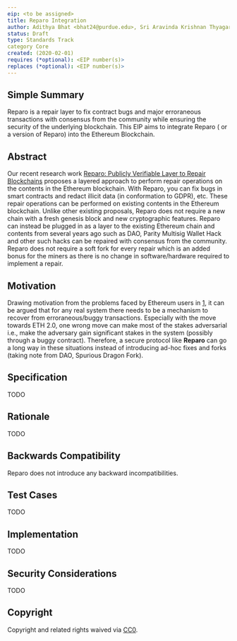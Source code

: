 ```yaml
---
eip: <to be assigned>
title: Reparo Integration
author: Adithya Bhat <bhat24@purdue.edu>, Sri Aravinda Krishnan Thyagarajan <sri.aravinda.thyagarajan@fau.de>, Bernardo Magri <magri@cs.au.dk>, Daniel Tschudi <tschudi@cs.au.dk>, and Aniket Kate <aniket@purdue.edu>
status: Draft
type: Standards Track
category Core
created: (2020-02-01)
requires (*optional): <EIP number(s)>
replaces (*optional): <EIP number(s)>
---
```


<!--You can leave these HTML comments in your merged EIP and delete the visible duplicate text guides, they will not appear and may be helpful to refer to if you edit it again. This is the suggested template for new EIPs. Note that an EIP number will be assigned by an editor. When opening a pull request to submit your EIP, please use an abbreviated title in the filename, `eip-draft_title_abbrev.md`. The title should be 44 characters or less.-->
<!--
This is the suggested template for new EIPs.
Note that an EIP number will be assigned by an editor. When opening a pull request to submit your EIP, please use an abbreviated title in the filename, `eip-draft_title_abbrev.md`.
The title should be 44 characters or less.
-->

## Simple Summary
<!--"If you can't explain it simply, you don't understand it well enough." Provide a simplified and layman-accessible explanation of the EIP.-->
<!--If you can't explain it simply, you don't understand it well enough." Provide a simplified and layman-accessible explanation of the EIP.-->
Reparo is a repair layer to fix contract bugs and major
erroraneous transactions with consensus from the community while ensuring the
security of the underlying blockchain. This EIP aims to integrate Reparo ( or a
version of Reparo) into the Ethereum Blockchain.

## Abstract
<!--A short (~200 word) description of the technical issue being addressed.-->
Our recent research work [Reparo: Publicly Verifiable Layer to Repair Blockchains](https://arxiv.org/abs/2001.00486) proposes a layered approach to perform repair operations on the contents in the Ethereum blockchain. With Reparo, you can fix bugs in smart contracts and redact illicit data (in conformation to GDPR), etc. These repair operations can be performed on existing contents in the Ethereum blockchain. Unlike other existing proposals, Reparo does not require a new chain with a fresh genesis block and new cryptographic features. Reparo can instead be plugged in as a layer to the existing Ethereum chain and contents from several years ago such as DAO, Parity Multisig Wallet Hack and other such hacks can be repaired with consensus from the community. Reparo does not require a soft fork for every repair which is an added bonus for the miners as there is no change in software/hardware required to implement a repair.

## Motivation
<!--The motivation is critical for EIPs that want to change the Ethereum protocol. It should clearly explain why the existing protocol specification is inadequate to address the problem that the EIP solves. EIP submissions without sufficient motivation may be rejected outright.-->
<!--The motivation is critical for EIPs that want to change the Ethereum protocol. It should clearly explain why the existing protocol specification is inadequate to address the problem that the EIP solves. EIP submissions without sufficient motivation may be rejected outright.-->
Drawing motivation from the problems faced by Ethereum users in [1](https://github.com/ethereum/wiki/wiki/Major-issues-resulting-in-lost-or-stuck-funds), it can be argued that for any real system there needs to be a mechanism to recover from erroraneous/buggy transactions. Especially with the move towards ETH 2.0, one wrong move can make most of the stakes adversarial i.e., make the adversary gain significant stakes in the system (possibly through a buggy contract). Therefore, a secure protocol like **Reparo** can go a long way in these situations instead of introducing ad-hoc fixes and forks (taking note from DAO, Spurious Dragon Fork).

## Specification
<!--The technical specification should describe the syntax and semantics of any new feature. The specification should be detailed enough to allow competing, interoperable implementations for any of the current Ethereum platforms (go-ethereum, parity, cpp-ethereum, ethereumj, ethereumjs, and [others](https://github.com/ethereum/wiki/wiki/Clients)).-->
<!--The technical specification should describe the syntax and semantics of any new feature. The specification should be detailed enough to allow competing, interoperable implementations for any of the current Ethereum platforms (go-ethereum, parity, cpp-ethereum, ethereumj, ethereumjs, and [others](https://github.com/ethereum/wiki/wiki/Clients)).-->
TODO

## Rationale
<!--The rationale fleshes out the specification by describing what motivated the design and why particular design decisions were made. It should describe alternate designs that were considered and related work, e.g. how the feature is supported in other languages. The rationale may also provide evidence of consensus within the community, and should discuss important objections or concerns raised during discussion.-->
<!--The rationale fleshes out the specification by describing what motivated the design and why particular design decisions were made. It should describe alternate designs that were considered and related work, e.g. how the feature is supported in other languages. The rationale may also provide evidence of consensus within the community, and should discuss important objections or concerns raised during discussion.-->
TODO

## Backwards Compatibility
<!--All EIPs that introduce backwards incompatibilities must include a section describing these incompatibilities and their severity. The EIP must explain how the author proposes to deal with these incompatibilities. EIP submissions without a sufficient backwards compatibility treatise may be rejected outright.-->
<!--All EIPs that introduce backwards incompatibilities must include a section describing these incompatibilities and their severity. The EIP must explain how the author proposes to deal with these incompatibilities. EIP submissions without a sufficient backwards compatibility treatise may be rejected outright.-->
Reparo does not introduce any backward incompatibilities.

## Test Cases
<!--Test cases for an implementation are mandatory for EIPs that are affecting consensus changes. Other EIPs can choose to include links to test cases if applicable.-->
<!--Test cases for an implementation are mandatory for EIPs that are affecting consensus changes. Other EIPs can choose to include links to test cases if applicable.-->
TODO

## Implementation
<!--The implementations must be completed before any EIP is given status "Final", but it need not be completed before the EIP is accepted. While there is merit to the approach of reaching consensus on the specification and rationale before writing code, the principle of "rough consensus and running code" is still useful when it comes to resolving many discussions of API details.-->
<!--The implementations must be completed before any EIP is given status "Final", but it need not be completed before the EIP is accepted. While there is merit to the approach of reaching consensus on the specification and rationale before writing code, the principle of "rough consensus and running code" is still useful when it comes to resolving many discussions of API details.
-->
TODO

## Security Considerations
<!--All EIPs must contain a section that discusses the security implications/considerations relevant to the proposed change. Include information that might be important for security discussions, surfaces risks and can be used throughout the life cycle of the proposal. E.g. include security-relevant design decisions, concerns, important discussions, implementation-specific guidance and pitfalls, an outline of threats and risks and how they are being addressed. EIP submissions missing the "Security Considerations" section will be rejected. An EIP cannot proceed to status "Final" without a Security Considerations discussion deemed sufficient by the reviewers.-->
<!--All EIPs must contain a section that discusses the security implications/considerations relevant to the proposed change. Include information that might be important for security discussions, surfaces risks and can be used throughout the life cycle of the proposal. E.g. include security-relevant design decisions, concerns, important discussions, implementation-specific guidance and pitfalls, an outline of threats and risks and how they are being addressed. EIP submissions missing the "Security Considerations" section will be rejected. An EIP cannot proceed to status "Final" without a Security Considerations discussion deemed sufficient by the reviewers.
-->
TODO

## Copyright
Copyright and related rights waived via [CC0](https://creativecommons.org/publicdomain/zero/1.0/).
